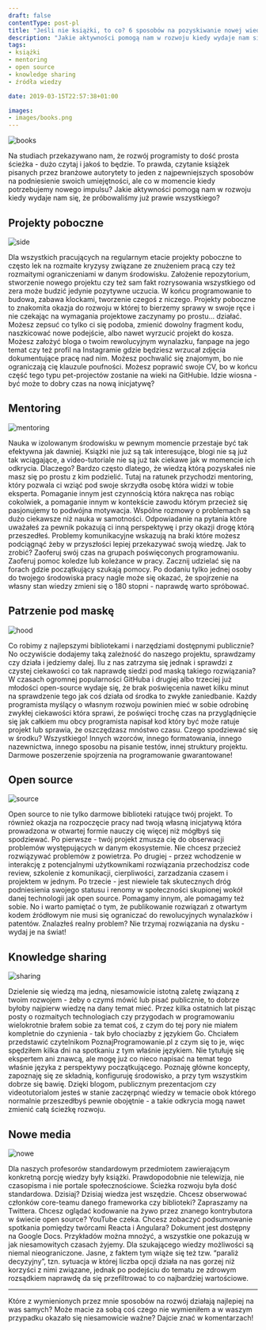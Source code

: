 ```yaml
---
draft: false
contentType: post-pl
title: "Jeśli nie książki, to co? 6 sposobów na pozyskiwanie nowej wiedzy."
description: "Jakie aktywności pomogą nam w rozwoju kiedy wydaje nam się, że próbowaliśmy już prawie wszystkiego?"
tags: 
- książki
- mentoring
- open source
- knowledge sharing
- źródła wiedzy

date: 2019-03-15T22:57:38+01:00

images:
- images/books.png
---
```


![books](/images/books.png)

Na studiach przekazywano nam, że rozwój programisty to dość prosta ścieżka - dużo czytaj i jakoś to będzie. To prawda, czytanie książek pisanych przez branżowe autorytety to jeden z najpewniejszych sposobów na podniesienie swoich umiejętności, ale co w momencie kiedy potrzebujemy nowego impulsu? Jakie aktywności pomogą nam w rozwoju kiedy wydaje nam się, że próbowaliśmy już prawie wszystkiego?

## Projekty poboczne

![side](/images/books/p-side.png)

Dla wszystkich pracujących na regularnym etacie projekty poboczne to często lek na rozmaite kryzysy związane ze znużeniem pracą czy też rozmaitymi ograniczeniami w danym środowisku. Założenie repozytorium, stworzenie nowego projektu czy też sam fakt rozrysowania wszystkiego od zera może budzić jedynie pozytywne uczucia. W końcu programowanie to budowa, zabawa klockami, tworzenie czegoś z niczego. Projekty poboczne to znakomita okazja do rozwoju w której to bierzemy sprawy w swoje ręce i nie czekając na wymagania projektowe zaczynamy po prostu… działać. Możesz zepsuć co tylko ci się podoba, zmienić dowolny fragment kodu, naszkicować nowe podejście, albo nawet wyrzucić projekt do kosza. Możesz założyć bloga o twoim rewolucyjnym wynalazku, fanpage na jego temat czy też profil na Instagramie gdzie będziesz wrzucał zdjęcia dokumentujące pracę nad nim. Możesz pochwalić się znajomym, bo nie ograniczają cię klauzule poufności. Możesz poprawić swoje CV, bo w końcu część tego typu pet-projectów zostanie na wieki na GitHubie. Idzie wiosna - być może to dobry czas na nową inicjatywę?

## Mentoring

![mentoring](/images/books/p-ment.png)

Nauka w izolowanym środowisku w pewnym momencie przestaje być tak efektywna jak dawniej. Książki nie już są tak interesujące, blogi nie są już tak wciągające, a video-tutoriale nie są już tak ciekawe jak w momencie ich odkrycia. Dlaczego? Bardzo często dlatego, że wiedzą którą pozyskałeś nie masz się po prostu z kim podzielić. Tutaj na ratunek przychodzi mentoring, który pozwala ci wziąć pod swoje skrzydła osobę która widzi w tobie eksperta. Pomaganie innym jest czynnością która nakręca nas robiąc cokolwiek, a pomaganie innym w kontekście zawodu którym przecież się pasjonujemy to podwójna motywacja. Wspólne rozmowy o problemach są dużo ciekawsze niż nauka w samotności. Odpowiadanie na pytania które uważałeś za pewnik pokazują ci inną perspektywę i przy okazji drogę którą przeszedłeś. Problemy komunikacyjne wskazują na braki które możesz podciągnąć żeby w przyszłości lepiej przekazywać swoją wiedzę. Jak to zrobić? Zaoferuj swój czas na grupach poświęconych programowaniu. Zaoferuj pomoc koledze lub koleżance w pracy. Zacznij udzielać się na forach gdzie początkujący szukają pomocy. Po dodaniu tylko jednej osoby do twojego środowiska pracy nagle może się okazać, że spojrzenie na własny stan wiedzy zmieni się o 180 stopni - naprawdę warto spróbować.


## Patrzenie pod maskę

![hood](/images/books/p-hood.png)

Co robimy z najlepszymi bibliotekami i narzędziami dostępnymi publicznie? No oczywiście dodajemy taką zależność do naszego projektu, sprawdzamy czy działa i jedziemy dalej. Ilu z nas zatrzyma się jednak i sprawdzi z czystej ciekawości co tak naprawdę siedzi pod maską takiego rozwiązania? W czasach ogromnej popularności GitHuba i drugiej albo trzeciej już młodości open-source wydaje się, że brak poświęcenia nawet kilku minut na sprawdzenie tego jak coś działa od środka to zwykłe zaniedbanie. Każdy programista myślący o własnym rozwoju powinien mieć w sobie odrobinę zwykłej ciekawości która sprawi, że poświęci trochę czas na przyglądnięcie się jak całkiem mu obcy programista napisał kod który być może ratuje projekt lub sprawia, że oszczędzasz mnóstwo czasu. Czego spodziewać się w środku? Wszystkiego! Innych wzorców, innego formatowania, innego nazewnictwa, innego sposobu na pisanie testów, innej struktury projektu. Darmowe poszerzenie spojrzenia na programowanie gwarantowane!

## Open source

![source](/images/books/p-open.png)

Open source to nie tylko darmowe biblioteki ratujące twój projekt. To również okazja na rozpoczęcie pracy nad twoją własną inicjatywą która prowadzona w otwartej formie nauczy cię więcej niż mógłbyś się spodziewać. Po pierwsze - twój projekt zmusza cię do obserwacji problemów występujących w danym ekosystemie. Nie chcesz przecież rozwiązywać problemów z powietrza. Po drugiej - przez wchodzenie w interakcję z potencjalnymi użytkownikami rozwiązania przechodzisz code review, szkolenie z komunikacji, cierpliwości, zarzadzania czasem i projektem w jednym. Po trzecie - jest niewiele tak skutecznych dróg podniesienia swojego statusu i renomy w społeczności skupionej wokół danej technologii jak open source. Pomagamy innym, ale pomagamy też sobie. No i warto pamiętać o tym, że publikowanie rozwiązań z otwartym kodem źródłowym nie musi się ograniczać do rewolucyjnych wynalazków i patentów. Znalazłeś realny problem? Nie trzymaj rozwiązania na dysku - wydaj je na świat!

## Knowledge sharing

![sharing](/images/books/p-kno.png)

Dzielenie się wiedzą ma jedną, niesamowicie istotną zaletę związaną z twoim rozwojem - żeby o czymś mówić lub pisać publicznie, to dobrze byłoby najpierw wiedzę na dany temat mieć. Przez kilka ostatnich lat pisząc posty o rozmaitych technologiach czy przygodach w programowaniu wielokrotnie brałem sobie za temat coś, z czym do tej pory nie miałem kompletnie do czynienia - tak było chociazby z językiem Go. Chciałem przedstawić czytelnikom PoznajProgramowanie.pl z czym się to je, więc spędziłem kilka dni na spotkaniu z tym właśnie językiem. Nie tytułuję się ekspertem ani znawcą, ale mogę już co nieco napisać na temat tego właśnie języka z perspektywy początkującego. Poznaję główne koncepty, zapoznaję się ze składnią, konfiguruję środowisko, a przy tym wszystkim dobrze się bawię. Dzięki blogom, publicznym prezentacjom czy videotutorialom jesteś w stanie zaczęrpnąć wiedzy w temacie obok którego normalnie przeszedłbyś pewnie obojętnie - a takie odkrycia mogą nawet zmienić całą ścieżkę rozwoju.


## Nowe media

![nowe](/images/books/p-media.png)

Dla naszych profesorów standardowym przedmiotem zawierającym konkretną porcję wiedzy były książki. Prawdopodobnie nie telewizja, nie czasopisma i nie portale społecznościowe. Ścieżka rozwoju była dość standardowa. Dzisiaj? Dzisiaj wiedza jest wszędzie. Chcesz obserwować członków core-teamu danego frameworka czy biblioteki? Zapraszamy na Twittera. Chcesz oglądać kodowanie na żywo przez znanego kontrybutora w świecie open source? YouTube czeka. Chcesz zobaczyć podsumowanie spotkania pomiędzy twórcami Reacta i Angulara? Dokument jest dostępny na Google Docs. Przykładów można mnożyć, a wszystkie one pokazują w jak niesamowitych czasach żyjemy. Dla szukającego wiedzy możliwości są niemal nieograniczone. Jasne, z faktem tym wiąże się też tzw. “paraliż decyzyjny”, tzn. sytuacja w której liczba opcji działa na nas gorzej niż korzyści z nimi związane, jednak po podejściu do tematu ze zdrowym rozsądkiem naprawdę da się przefiltrować to co najbardziej wartościowe.

---

Które z wymienionych przez mnie sposobów na rozwój działają najlepiej na was samych? Może macie za sobą coś czego nie wymieniłem a w waszym przypadku okazało się niesamowicie ważne? Dajcie znać w komentarzach!